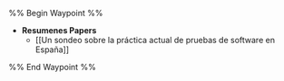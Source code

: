 %% Begin Waypoint %%
- **Resumenes Papers**
	- [[Un sondeo sobre la práctica actual de pruebas de software en España]]

%% End Waypoint %%
